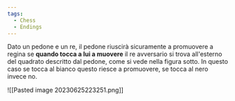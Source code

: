 ```yaml
---
tags:
  - Chess
  - Endings
---
```


Dato un pedone e un re, il pedone riuscirà sicuramente a promuovere a regina se **quando tocca a lui a muovere** il re avversario si trova all'esterno del quadrato descritto dal pedone, come si vede nella figura sotto.
In questo caso se tocca al bianco questo riesce a promuovere, se tocca al nero invece no.

![[Pasted image 20230625223251.png]]